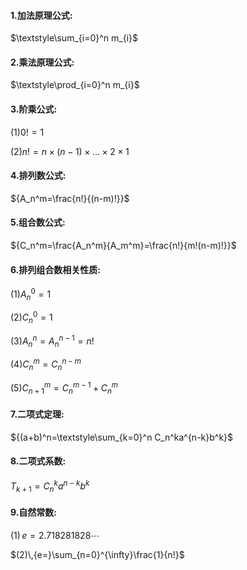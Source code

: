 #### 1.加法原理公式: 

$\textstyle\sum_{i=0}^n m_{i}$

#### 2.乘法原理公式: 

$\textstyle\prod_{i=0}^n m_{i}$

#### 3.阶乘公式:

$(1) {0!=1}$

$(2) {n!=n×(n-1)×…×2×1}$

#### 4.排列数公式: 

${A_n^m=\frac{n!}{(n-m)!}}$

#### 5.组合数公式:

${C_n^m=\frac{A_n^m}{A_m^m}=\frac{n!}{m!(n-m)!}}$

#### 6.排列组合数相关性质:

$(1) {A_n^0=1}$

$(2) {C_n^0=1}$

$(3) {A_n^n=A_n^{n-1}=n!}$

$(4) {C_n^m=C_n^{n-m}}$

$(5) {C_{n+1}^m=C_n^{m-1}+C_n^m}$

#### 7.二项式定理:

${(a+b)^n=\textstyle\sum_{k=0}^n C_n^ka^{n-k}b^k}$

#### 8.二项式系数:

${T_{k+1}=C_n^ka^{n-k}b^k}$

#### 9.自然常数:

$(1)\,{e=2.718281828\cdots}$

$(2)\,{e=}\sum_{n=0}^{\infty}\frac{1}{n!}$

